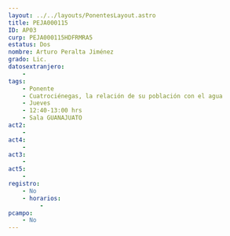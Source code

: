 ```yaml
---
layout: ../../layouts/PonentesLayout.astro
title: PEJA000115
ID: AP03
curp: PEJA000115HDFRMRA5
estatus: Dos
nombre: Arturo Peralta Jiménez  
grado: Lic.
datosextranjero:
    - 
tags:
    - Ponente
    - Cuatrociénegas, la relación de su población con el agua
    - Jueves
    - 12:40-13:00 hrs
    - Sala GUANAJUATO
act2: 
    - 
act4: 
    - 
act3: 
    - 
act5: 
    - 
registro:
    - No
    - horarios:
         -
pcampo:
    - No
---
```

